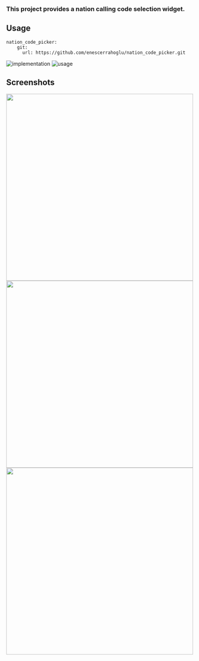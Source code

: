 ### This project provides a nation calling code selection widget.

## Usage
```
nation_code_picker:
    git:
      url: https://github.com/enescerrahoglu/nation_code_picker.git
```
![implementation](https://github.com/user-attachments/assets/6fc7273e-b451-447e-94cb-52b3bacfd547)
![usage](https://github.com/user-attachments/assets/9de6bf01-4314-4c3f-ad0d-5b2afb816549)

## Screenshots
<img src="https://github.com/user-attachments/assets/b6753501-be7e-45fa-9df9-130cd24de7c0" height="500">
<img src="https://github.com/user-attachments/assets/69f375a2-56e5-448b-94b8-32e03716f7a2" height="500">
<img src="https://github.com/user-attachments/assets/e86d639c-02a0-488d-8645-ae7a93d22a00" height="500">
